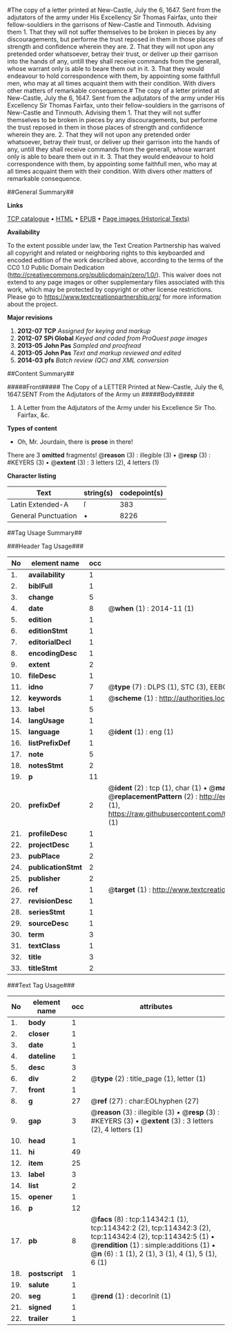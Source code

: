 #The copy of a letter printed at New-Castle, July the 6, 1647. Sent from the adjutators of the army under His Excellency Sir Thomas Fairfax, unto their fellow-souldiers in the garrisons of New-Castle and Tinmouth. Advising them 1. That they will not suffer themselves to be broken in pieces by any discouragements, but performe the trust reposed in them in those places of strength and confidence wherein they are. 2. That they will not upon any pretended order whatsoever, betray their trust, or deliver up their garrison into the hands of any, untill they shall receive commands from the generall, whose warrant only is able to beare them out in it. 3. That they would endeavour to hold correspondence with them, by appointing some faithfull men, who may at all times acquaint them with their condition. With divers other matters of remarkable consequence.#
The copy of a letter printed at New-Castle, July the 6, 1647. Sent from the adjutators of the army under His Excellency Sir Thomas Fairfax, unto their fellow-souldiers in the garrisons of New-Castle and Tinmouth. Advising them 1. That they will not suffer themselves to be broken in pieces by any discouragements, but performe the trust reposed in them in those places of strength and confidence wherein they are. 2. That they will not upon any pretended order whatsoever, betray their trust, or deliver up their garrison into the hands of any, untill they shall receive commands from the generall, whose warrant only is able to beare them out in it. 3. That they would endeavour to hold correspondence with them, by appointing some faithfull men, who may at all times acquaint them with their condition. With divers other matters of remarkable consequence.

##General Summary##

**Links**

[TCP catalogue](http://www.ota.ox.ac.uk/tcp/)  • 
[HTML](http://tei.it.ox.ac.uk/tcp/Texts-HTML/free/A80/A80468.html)  • 
[EPUB](http://tei.it.ox.ac.uk/tcp/Texts-EPUB/free/A80/A80468.epub) • 
[Page images (Historical Texts)](https://historicaltexts.jisc.ac.uk/eebo-99862191e)

**Availability**

To the extent possible under law, the Text Creation Partnership has waived all copyright and related or neighboring rights to this keyboarded and encoded edition of the work described above, according to the terms of the CC0 1.0 Public Domain Dedication (http://creativecommons.org/publicdomain/zero/1.0/). This waiver does not extend to any page images or other supplementary files associated with this work, which may be protected by copyright or other license restrictions. Please go to https://www.textcreationpartnership.org/ for more information about the project.

**Major revisions**

1. __2012-07__ __TCP__ *Assigned for keying and markup*
1. __2012-07__ __SPi Global__ *Keyed and coded from ProQuest page images*
1. __2013-05__ __John Pas__ *Sampled and proofread*
1. __2013-05__ __John Pas__ *Text and markup reviewed and edited*
1. __2014-03__ __pfs__ *Batch review (QC) and XML conversion*

##Content Summary##

#####Front#####
The Copy of a LETTER Printed at New-Castle, July the 6, 1647.SENT From the Adjutators of the Army un
#####Body#####

1. A Letter from the Adjutators of the Army under his Excellence Sir Tho. Fairfax, &c.

**Types of content**

  * Oh, Mr. Jourdain, there is **prose** in there!

There are 3 **omitted** fragments! 
 @__reason__ (3) : illegible (3)  •  @__resp__ (3) : #KEYERS (3)  •  @__extent__ (3) : 3 letters (2), 4 letters (1)

**Character listing**


|Text|string(s)|codepoint(s)|
|---|---|---|
|Latin Extended-A|ſ|383|
|General Punctuation|•|8226|

##Tag Usage Summary##

###Header Tag Usage###

|No|element name|occ|attributes|
|---|---|---|---|
|1.|__availability__|1||
|2.|__biblFull__|1||
|3.|__change__|5||
|4.|__date__|8| @__when__ (1) : 2014-11 (1)|
|5.|__edition__|1||
|6.|__editionStmt__|1||
|7.|__editorialDecl__|1||
|8.|__encodingDesc__|1||
|9.|__extent__|2||
|10.|__fileDesc__|1||
|11.|__idno__|7| @__type__ (7) : DLPS (1), STC (3), EEBO-CITATION (1), PROQUEST (1), VID (1)|
|12.|__keywords__|1| @__scheme__ (1) : http://authorities.loc.gov/ (1)|
|13.|__label__|5||
|14.|__langUsage__|1||
|15.|__language__|1| @__ident__ (1) : eng (1)|
|16.|__listPrefixDef__|1||
|17.|__note__|5||
|18.|__notesStmt__|2||
|19.|__p__|11||
|20.|__prefixDef__|2| @__ident__ (2) : tcp (1), char (1)  •  @__matchPattern__ (2) : ([0-9\-]+):([0-9IVX]+) (1), (.+) (1)  •  @__replacementPattern__ (2) : http://eebo.chadwyck.com/downloadtiff?vid=$1&page=$2 (1), https://raw.githubusercontent.com/textcreationpartnership/Texts/master/tcpchars.xml#$1 (1)|
|21.|__profileDesc__|1||
|22.|__projectDesc__|1||
|23.|__pubPlace__|2||
|24.|__publicationStmt__|2||
|25.|__publisher__|2||
|26.|__ref__|1| @__target__ (1) : http://www.textcreationpartnership.org/docs/. (1)|
|27.|__revisionDesc__|1||
|28.|__seriesStmt__|1||
|29.|__sourceDesc__|1||
|30.|__term__|3||
|31.|__textClass__|1||
|32.|__title__|3||
|33.|__titleStmt__|2||


###Text Tag Usage###

|No|element name|occ|attributes|
|---|---|---|---|
|1.|__body__|1||
|2.|__closer__|1||
|3.|__date__|1||
|4.|__dateline__|1||
|5.|__desc__|3||
|6.|__div__|2| @__type__ (2) : title_page (1), letter (1)|
|7.|__front__|1||
|8.|__g__|27| @__ref__ (27) : char:EOLhyphen (27)|
|9.|__gap__|3| @__reason__ (3) : illegible (3)  •  @__resp__ (3) : #KEYERS (3)  •  @__extent__ (3) : 3 letters (2), 4 letters (1)|
|10.|__head__|1||
|11.|__hi__|49||
|12.|__item__|25||
|13.|__label__|3||
|14.|__list__|2||
|15.|__opener__|1||
|16.|__p__|12||
|17.|__pb__|8| @__facs__ (8) : tcp:114342:1 (1), tcp:114342:2 (2), tcp:114342:3 (2), tcp:114342:4 (2), tcp:114342:5 (1)  •  @__rendition__ (1) : simple:additions (1)  •  @__n__ (6) : 1 (1), 2 (1), 3 (1), 4 (1), 5 (1), 6 (1)|
|18.|__postscript__|1||
|19.|__salute__|1||
|20.|__seg__|1| @__rend__ (1) : decorInit (1)|
|21.|__signed__|1||
|22.|__trailer__|1||
